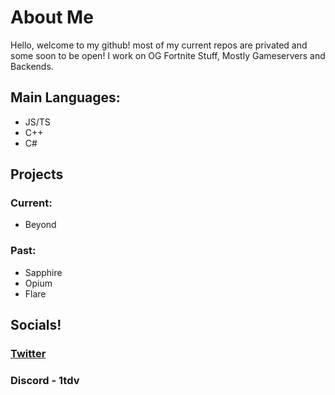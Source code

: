 # About Me

Hello, welcome to my github! most of my current repos are privated and some soon to be open!
I work on OG Fortnite Stuff, Mostly Gameservers and Backends.

## Main Languages:
- JS/TS
- C++
- C#

## Projects
### Current:
- Beyond
### Past:
- Sapphire
- Opium
- Flare

## Socials!

### [Twitter](https://twitter.com/twin1dev)

### Discord - 1tdv
